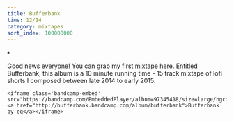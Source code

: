 ```yaml
---
title: Bufferbank
time: 12/14
category: mixtapes
sort_index: 100000000
---
```

<li>
    <p>Good news everyone! You can grab my first <a target="_blank" href="http://blip-music.bandcamp.com">mixtape</a> here. Entitled Bufferbank, this album is a 10 minute running time - 15 track mixtape of lofi shorts I composed between late 2014 to early 2015.</p>

    <iframe class='bandcamp-embed' src="https://bandcamp.com/EmbeddedPlayer/album=97345418/size=large/bgcol=ffffff/linkcol=2ebd35/artwork=small/transparent=true/tracklist=false"><a href="http://bufferbank.bandcamp.com/album/bufferbank">Bufferbank by eq</a></iframe>
</li>
